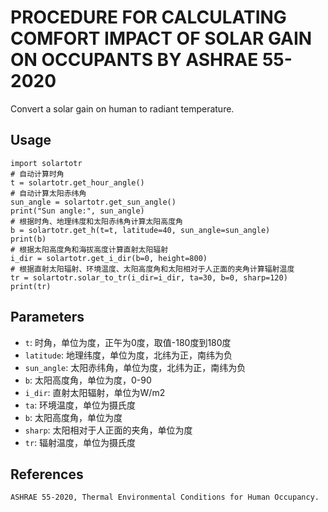 # PROCEDURE FOR CALCULATING COMFORT IMPACT OF SOLAR GAIN ON OCCUPANTS BY ASHRAE 55-2020

Convert a solar gain on human to radiant temperature.

## Usage

    import solartotr
    # 自动计算时角
    t = solartotr.get_hour_angle()
    # 自动计算太阳赤纬角
    sun_angle = solartotr.get_sun_angle()
    print("Sun angle:", sun_angle)
    # 根据时角、地理纬度和太阳赤纬角计算太阳高度角
    b = solartotr.get_h(t=t, latitude=40, sun_angle=sun_angle)
    print(b)
    # 根据太阳高度角和海拔高度计算直射太阳辐射
    i_dir = solartotr.get_i_dir(b=0, height=800)
    # 根据直射太阳辐射、环境温度、太阳高度角和太阳相对于人正面的夹角计算辐射温度
    tr = solartotr.solar_to_tr(i_dir=i_dir, ta=30, b=0, sharp=120)
    print(tr)

## Parameters

- `t`: 时角，单位为度，正午为0度，取值-180度到180度
- `latitude`: 地理纬度，单位为度，北纬为正，南纬为负
- `sun_angle`: 太阳赤纬角，单位为度，北纬为正，南纬为负
- `b`: 太阳高度角，单位为度，0-90
- `i_dir`: 直射太阳辐射，单位为W/m2
- `ta`: 环境温度，单位为摄氏度
- `b`: 太阳高度角，单位为度
- `sharp`: 太阳相对于人正面的夹角，单位为度
- `tr`: 辐射温度，单位为摄氏度


## References

    ASHRAE 55-2020, Thermal Environmental Conditions for Human Occupancy.
